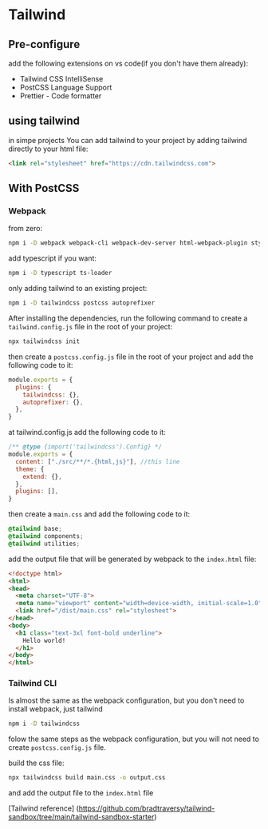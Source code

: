 # Tailwind

## Pre-configure
add the following extensions on vs code(if you don't have them already):
- Tailwind CSS IntelliSense
- PostCSS Language Support
- Prettier - Code formatter
## using tailwind

in simpe projects You can add tailwind to your project by adding tailwind directly to your html file:
```html
<link rel="stylesheet" href="https://cdn.tailwindcss.com">
```

## With PostCSS

### Webpack
from zero:
```bash
npm i -D webpack webpack-cli webpack-dev-server html-webpack-plugin style-loader css-loader postcss-loader tailwindcss postcss autoprefixer
```

add typescript if you want:
```bash
npm i -D typescript ts-loader
```

only adding tailwind to an existing project:
```bash
npm i -D tailwindcss postcss autoprefixer
```	

After installing the dependencies, run the following command to create a `tailwind.config.js` file in the root of your project:
```bash
npx tailwindcss init
```

then create a `postcss.config.js` file in the root of your project and add the following code to it:
```js
module.exports = {
  plugins: {
	tailwindcss: {},
	autoprefixer: {},
  },
}
```

at tailwind.config.js add the following code to it:
```js
/** @type {import('tailwindcss').Config} */
module.exports = {
  content: ["./src/**/*.{html,js}"], //this line
  theme: {
    extend: {},
  },
  plugins: [],
}
```

then create a `main.css` and add the following code to it:
```css
@tailwind base;
@tailwind components;
@tailwind utilities;
```

add the output file that will be generated by webpack to the `index.html` file:
```html
<!doctype html>
<html>
<head>
  <meta charset="UTF-8">
  <meta name="viewport" content="width=device-width, initial-scale=1.0">
  <link href="/dist/main.css" rel="stylesheet">
</head>
<body>
  <h1 class="text-3xl font-bold underline">
    Hello world!
  </h1>
</body>
</html>
```

### Tailwind CLI

Is almost the same as the webpack configuration, but you don't need to install webpack, just tailwind
```bash
npm i -D tailwindcss
```

folow the same steps as the webpack configuration, but you will not need to create `postcss.config.js` file.

build the css file:
```bash
npx tailwindcss build main.css -o output.css
```
and add the output file to the `index.html` file

[Tailwind reference] (https://github.com/bradtraversy/tailwind-sandbox/tree/main/tailwind-sandbox-starter)